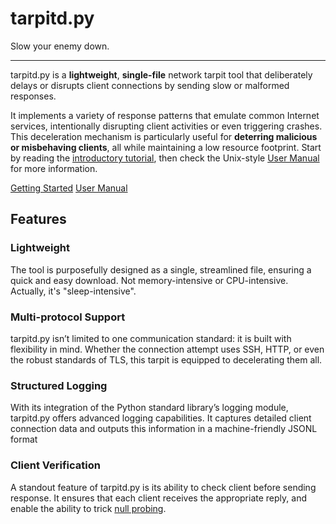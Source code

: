 # tarpitd.py

Slow your enemy down.

---

tarpitd.py is a **lightweight**, **single-file** network tarpit tool that deliberately delays or disrupts client connections by sending slow or malformed responses.

It implements a variety of response patterns that emulate common Internet services, intentionally disrupting client activities or even triggering crashes. This deceleration mechanism is particularly useful for **deterring malicious or misbehaving clients**, all while maintaining a low resource footprint. Start by reading the [introductory tutorial], then check the Unix-style [User Manual] for more information.

<style>
    body.homepage>div.container>div.row>div.col-md-3 {
    display: none;
}
</style>

[introductory tutorial]: getting-started.md
[User Manual]: manual/index.md

<div class="text-center">
<a href="getting-started/" class="btn btn-primary" role="button">Getting Started</a>
<a href="manual/" class="btn btn-primary" role="button">User Manual</a>
</div>

<div class="pt-2 pb-4 px-4 my-4 bg-body-tertiary rounded-3">
<h2 class="display-4 text-center">Features</h2>

<div class="row">
  <div class="col-sm-6">
    <div class="card mb-4">
      <div class="card-body">
        <h3 class="card-title">Lightweight</h3>
        <p class="card-text">
            The tool is purposefully designed as a single, streamlined file, ensuring a quick and easy download. 
            Not memory-intensive or CPU-intensive. Actually, it's "sleep-intensive".
        </p>
      </div>
    </div>
  </div>
  <div class="col-sm-6">
    <div class="card mb-4">
      <div class="card-body">
        <h3 class="card-title">Multi-protocol Support</h3>
        <p class="card-text">
            tarpitd.py isn’t limited to one communication standard: it is built with flexibility in mind. Whether the connection attempt uses SSH, HTTP, or even the robust standards of TLS, this tarpit is equipped to decelerating them all. 
        </p>
      </div>
    </div>
  </div>
</div>

<div class="row">
  <div class="col-sm-6">
    <div class="card">
      <div class="card-body">
        <h3 class="card-title">Structured Logging</h3>
        <p class="card-text">
            With its integration of the Python standard library’s logging module, tarpitd.py offers advanced logging capabilities. It captures detailed client connection data and outputs this information in a machine-friendly JSONL format
        </p>
      </div>
    </div>
  </div>
  <div class="col-sm-6">
    <div class="card">
      <div class="card-body">
        <h3 class="card-title">Client Verification</h3>
        <p class="card-text">
            A standout feature of tarpitd.py is its ability to check client before sending response. It ensures that each client receives the appropriate reply, and enable the ability to trick <a href="./about/#what-is-null-probing">null probing</a>.
      </div>
    </div>
  </div>
</div>
</div>

